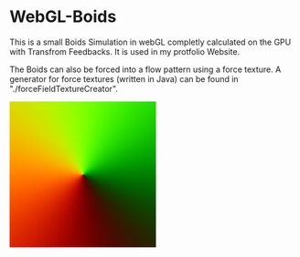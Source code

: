 # WebGL-Boids

This is a small Boids Simulation in webGL completly calculated on the GPU with Transfrom Feedbacks. It is used in my protfolio Website.

The Boids can also be forced into a flow pattern using a force texture. A generator for force textures (written in Java) can be found in "./forceFieldTextureCreator".

![radialForceField Pointing to the center](./forceFieldTextureCreator/mediaOut/qOutput3.png)
